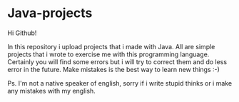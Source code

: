 # Java-projects

Hi Github!

In this repository i upload projects that i made with Java. 
All are simple projects that i wrote to exercise me with this programming language. 
Certainly you will find some errors but i will try to correct them and do less error in the future.
Make mistakes is the best way to learn new things :-)

Ps. I'm not a native speaker of english, sorry if i write stupid thinks or i make any mistakes with my english.

